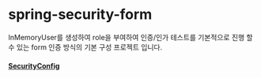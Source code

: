 # spring-security-form

InMemoryUser를 생성하여 role을 부여하여 인증/인가 테스트를 기본적으로 진행 할 수 있는  form 인증 방식의 기본 구성 프로젝트 입니다.

#### [SecurityConfig]()

